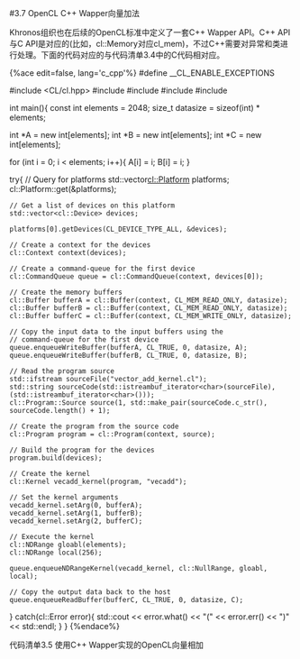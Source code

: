 #3.7 OpenCL C++ Wapper向量加法

Khronos组织也在后续的OpenCL标准中定义了一套C++ Wapper API。C++ API与C API是对应的(比如，cl::Memory对应cl_mem)，不过C++需要对异常和类进行处理。下面的代码对应的与代码清单3.4中的C代码相对应。

{%ace edit=false, lang='c_cpp'%}
#define __CL_ENABLE_EXCEPTIONS

#include <CL/cl.hpp>
#include <iostream>
#include <fstream>
#include <string>
#include <vector>

int main(){
  const int elements = 2048;
  size_t datasize = sizeof(int) * elements;
  
  int *A = new int[elements];
  int *B = new int[elements];
  int *C = new int[elements];
  
  for (int i = 0; i < elements; i++){
    A[i] = i;
	B[i] = i;
  }
  
  try{
    // Query for platforms
    std::vector<cl::Platform> platforms;
	cl::Platform::get(&platforms);
	
	// Get a list of devices on this platform
	std::vector<cl::Device> devices;
	
	platforms[0].getDevices(CL_DEVICE_TYPE_ALL, &devices);
	
	// Create a context for the devices
	cl::Context context(devices);
	
	// Create a command-queue for the first device
	cl::CommandQueue queue = cl::CommandQueue(context, devices[0]);
	
	// Create the memory buffers
	cl::Buffer bufferA = cl::Buffer(context, CL_MEM_READ_ONLY, datasize);
	cl::Buffer bufferB = cl::Buffer(context, CL_MEM_READ_ONLY, datasize);
	cl::Buffer bufferC = cl::Buffer(context, CL_MEM_WRITE_ONLY, datasize);
	
	// Copy the input data to the input buffers using the
	// command-queue for the first device
	queue.enqueueWriteBuffer(bufferA, CL_TRUE, 0, datasize, A);
	queue.enqueueWriteBuffer(bufferB, CL_TRUE, 0, datasize, B);
	
	// Read the program source
	std::ifstream sourceFile("vector_add_kernel.cl");
	std::string sourceCode(std::istreambuf_iterator<char>(sourceFile), (std::istreambuf_iterator<char>()));
	cl::Program::Source source(1, std::make_pair(sourceCode.c_str(), sourceCode.length() + 1);
	
	// Create the program from the source code
	cl::Program program = cl::Program(context, source);
	
	// Build the program for the devices
	program.build(devices);
	
	// Create the kernel
	cl::Kernel vecadd_kernel(program, "vecadd");
	
	// Set the kernel arguments
	vecadd_kernel.setArg(0, bufferA);
	vecadd_kernel.setArg(1, bufferB);
	vecadd_kernel.setArg(2, bufferC);
	
	// Execute the kernel
	cl::NDRange gloabl(elements);
	cl::NDRange local(256);
	
	queue.enqueueNDRangeKernel(vecadd_kernel, cl::NullRange, gloabl, local);
	
	// Copy the output data back to the host
	queue.enqueueReadBuffer(bufferC, CL_TRUE, 0, datasize, C);
  } catch(cl::Error error){
    std::cout << error.what() << "(" << error.err() << ")" << std::endl;
  }
}
{%endace%}

代码清单3.5 使用C++ Wapper实现的OpenCL向量相加